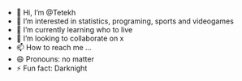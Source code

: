 - 👋 Hi, I’m @Tetekh
- 👀 I’m interested in statistics, programing, sports and videogames
- 🌱 I’m currently learning who to live
- 💞️ I’m looking to collaborate on x
- 📫 How to reach me ...
- 😄 Pronouns: no matter 
- ⚡ Fun fact: Darknight

<!---
Tetekh/Tetekh is a ✨ special ✨ repository because its `README.md` (this file) appears on your GitHub profile.
You can click the Preview link to take a look at your changes.
--->
